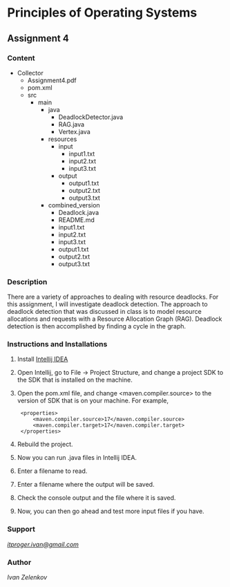 # Principles of Operating Systems

## Assignment 4

### Content
- Collector
    - Assignment4.pdf
    - pom.xml
    - src
        - main
            - java
                - DeadlockDetector.java
                - RAG.java
                - Vertex.java
            - resources
                - input
                    - input1.txt
                    - input2.txt
                    - input3.txt
                - output
                    - output1.txt
                    - output2.txt
                    - output3.txt
            - combined_version
                - Deadlock.java
                - README.md
                - input1.txt
                - input2.txt
                - input3.txt
                - output1.txt
                - output2.txt
                - output3.txt

### Description
There are a variety of approaches to dealing with resource deadlocks. For this assignment,
I will investigate deadlock detection. The approach to deadlock detection that was discussed
in class is to model resource allocations and requests with a Resource Allocation Graph (RAG). 
Deadlock detection is then accomplished by finding a cycle in the graph.

### Instructions and Installations
1. Install [Intellij IDEA](https://www.jetbrains.com/idea/download/#section=mac)
2. Open Intellij, go to File -> Project Structure, and change a project SDK to the SDK that is installed on the machine.
3. Open the pom.xml file, and change <maven.compiler.source> to the version of SDK that is on your machine. For example,

        <properties>
            <maven.compiler.source>17</maven.compiler.source>
            <maven.compiler.target>17</maven.compiler.target>
        </properties>

4. Rebuild the project.
5. Now you can run .java files in Intellij IDEA.
6. Enter a filename to read.
7. Enter a filename where the output will be saved.
8. Check the console output and the file where it is saved.
9. Now, you can then go ahead and test more input files if you have.

### Support
*itproger.ivan@gmail.com*

### Author
*Ivan Zelenkov*
